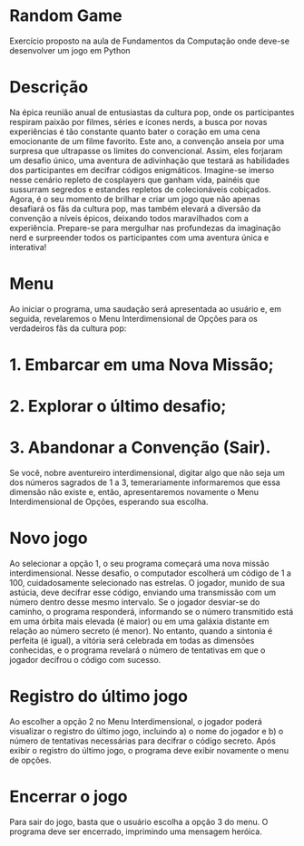 # Random Game
Exercício proposto na aula de Fundamentos da Computação onde deve-se desenvolver um jogo em Python

# Descrição

 Na épica reunião anual de entusiastas da cultura pop, onde os participantes respiram paixão por filmes, 
 séries e ícones nerds, a busca por novas experiências é tão constante quanto bater o coração em uma cena 
 emocionante de um filme favorito. Este ano, a convenção anseia por uma surpresa que ultrapasse os limites 
 do convencional. Assim, eles forjaram um desafio único, uma aventura de adivinhação que testará as habilidades 
 dos participantes em decifrar códigos enigmáticos. Imagine-se imerso nesse cenário repleto de cosplayers que ganham 
 vida, painéis que sussurram segredos e estandes repletos de colecionáveis cobiçados. Agora, é o seu momento de brilhar 
 e criar um jogo que não apenas desafiará os fãs da cultura pop, mas também elevará a diversão da convenção a níveis épicos, 
 deixando todos maravilhados com a experiência. Prepare-se para mergulhar nas profundezas da imaginação nerd e surpreender 
 todos os participantes com uma aventura única e interativa!

# Menu

 Ao iniciar o programa, uma saudação será apresentada ao usuário e, em seguida, revelaremos o Menu Interdimensional de Opções 
 para os verdadeiros fãs da cultura pop:

# 1. Embarcar em uma Nova Missão;
# 2. Explorar o último desafio;
# 3. Abandonar a Convenção (Sair).

 Se você, nobre aventureiro interdimensional, digitar algo que não seja um dos números sagrados de 1 a 3, temerariamente 
 informaremos que essa dimensão não existe e, então, apresentaremos novamente o Menu Interdimensional de Opções, esperando 
 sua escolha.

# Novo jogo

 Ao selecionar a opção 1, o seu programa começará uma nova missão interdimensional. Nesse desafio, o computador escolherá 
 um código de 1 a 100, cuidadosamente selecionado nas estrelas. O jogador, munido de sua astúcia, deve decifrar esse código, 
 enviando uma transmissão com um número dentro desse mesmo intervalo. Se o jogador desviar-se do caminho, o programa responderá, 
 informando se o número transmitido está em uma órbita mais elevada (é maior) ou em uma galáxia distante em relação ao número 
 secreto (é menor). No entanto, quando a sintonia é perfeita (é igual), a vitória será celebrada em todas as dimensões conhecidas, 
 e o programa revelará o número de tentativas em que o jogador decifrou o código com sucesso.

# Registro do último jogo

 Ao escolher a opção 2 no Menu Interdimensional, o jogador poderá visualizar o registro do último jogo, incluindo a) o nome do jogador 
 e b) o número de tentativas necessárias para decifrar o código secreto. Após exibir o registro do último jogo, o programa deve exibir 
 novamente o menu de opções.

# Encerrar o jogo

 Para sair do jogo, basta que o usuário escolha a opção 3 do menu. O programa deve ser encerrado, imprimindo uma mensagem heróica.